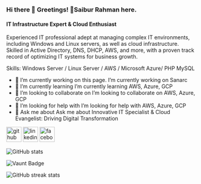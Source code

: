 ### Hi there 👋 Greetings!  👋Saibur Rahman here. 
#### IT Infrastructure Expert & Cloud Enthusiast

Experienced IT professional adept at managing complex IT environments, including Windows and Linux servers, as well as cloud infrastructure. Skilled in Active Directory, DNS, DHCP, AWS, and more, with a proven track record of optimizing IT systems for business growth.

Skills: Windows Server / Linux Server / AWS / Microsoft Azure/ PHP MySQL

- 🔭 I’m currently working on this page. I’m currently working on Sanarc 
- 🌱 I’m currently learning  I’m currently learning AWS, Azure, GCP 
- 👯 I’m looking to collaborate on I’m looking to collaborate on AWS, Azure, GCP 
- 🤔 I’m looking for help with I’m looking for help with AWS, Azure, GCP 
- 💬 Ask me about Ask me about Innovative IT Specialist & Cloud Evangelist: Driving Digital Transformation 


[<img src='https://cdn.jsdelivr.net/npm/simple-icons@3.0.1/icons/github.svg' alt='github' height='40'>](https://github.com/saibur92)  [<img src='https://cdn.jsdelivr.net/npm/simple-icons@3.0.1/icons/linkedin.svg' alt='linkedin' height='40'>](https://www.linkedin.com/in/saiburm/)  [<img src='https://cdn.jsdelivr.net/npm/simple-icons@3.0.1/icons/facebook.svg' alt='facebook' height='40'>](https://www.facebook.com/https://scontent.fdac24-3.fna.fbcdn.net/v/t39.30808-6/428648098_24807341388911468_7222722923830607646_n.jpg?_nc_cat=106&ccb=1-7&_nc_sid=783fdb&_nc_eui2=AeFr3K3uy0gdKx9GpUAkGutmSVe74oVRxVNJV7vihVHFU6x3i6UVnTctUecqcS23gLcAZ4enAH5RUiKCh6Z8VBYt&_nc_ohc=PwqDKNxHNmMAX9YFavH&_nc_ht=scontent.fdac24-3.fna&oh=00_AfCtFKs8nyjWmwnJ420Rj6GkDb9eSw-VKVfmD_QAUzFCyg&oe=65DED84E)  

![GitHub stats](https://github-readme-stats.vercel.app/api?username=saibur92&show_icons=true)  

![Vaunt Badge](https://api.vaunt.dev/v1/github/entities/saibur92/contributions?format=svg&private=false)  

![GitHub streak stats](https://streak-stats.demolab.com/?user=saibur92)  

